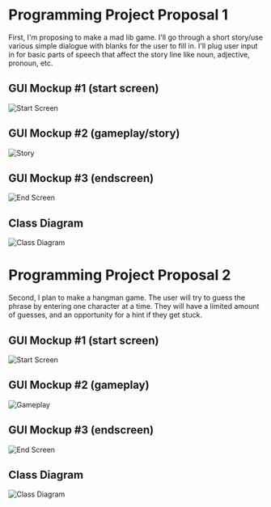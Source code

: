# Programming Project Proposal 1
First, I'm proposing to make a mad lib game. I'll go through a short story/use various simple dialogue with blanks for the user to fill in. I'll plug user input in for basic parts of speech that affect the story line like noun, adjective, pronoun, etc. 

## GUI Mockup #1 (start screen)
![Start Screen](https://user-images.githubusercontent.com/89112469/160669355-eb27543d-6571-4013-9c41-1de9f17c2587.png)
## GUI Mockup #2 (gameplay/story)
![Story](https://user-images.githubusercontent.com/89112469/160678850-724e0675-c611-4023-9be4-27213becf348.png)
## GUI Mockup #3 (endscreen)
![End Screen](https://user-images.githubusercontent.com/89112469/160669861-14472219-e608-4145-b1af-03002d773665.png)
## Class Diagram
![Class Diagram](https://user-images.githubusercontent.com/89112469/160678102-ee4b9f6a-b232-4b19-95de-183096ba38b5.png)
# Programming Project Proposal 2
Second, I plan to make a hangman game. The user will try to guess the phrase by entering one character at a time. They will have a limited amount of guesses, and an opportunity for a hint if they get stuck. 

## GUI Mockup #1 (start screen)
![Start Screen](https://user-images.githubusercontent.com/89112469/160680842-2b12f3f1-526e-41b8-9d7a-bc80a9fc9d8c.png)
## GUI Mockup #2 (gameplay)
![Gameplay]()
## GUI Mockup #3 (endscreen)
![End Screen](https://user-images.githubusercontent.com/89112469/160681688-d8526dd7-dfcf-422e-851d-6ed26d091ee2.png)
## Class Diagram
![Class Diagram]()
